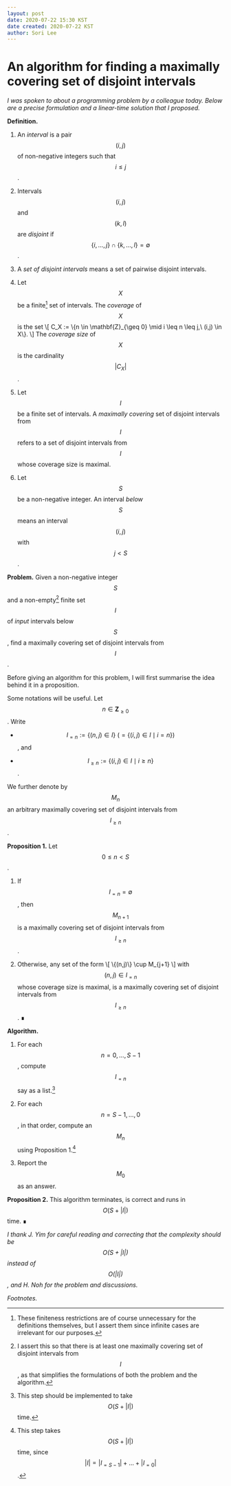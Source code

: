 ```yaml
---
layout: post
date: 2020-07-22 15:30 KST
date created: 2020-07-22 KST
author: Sori Lee
---
```


# An algorithm for finding a maximally covering set of disjoint intervals

*I was spoken to about a programming problem by a colleague today. Below are a precise formulation and a linear-time solution that I proposed.*

**Definition.**

1. An *interval* is a pair $$(i,j)$$ of non-negative integers such that $$i \leq j$$.

2. Intervals $$(i,j)$$ and $$(k,l)$$ are *disjoint* if $$\{i, \ldots, j\} \cap \{k, \ldots, l\} = \emptyset$$.

3. A *set of disjoint intervals* means a set of pairwise disjoint intervals.

4. Let $$X$$ be a finite[^1] set of intervals. The *coverage* of $$X$$ is the set
\\[
C_X := \\{n \in \mathbf{Z}_{\geq 0} \mid i \leq n \leq j,\ (i,j) \in X\\}.
\\]
The *coverage size* of $$X$$ is the cardinality $$\lvert C_X \rvert$$.

5. Let $$I$$ be a finite set of intervals. A *maximally covering* set of disjoint intervals from $$I$$ refers to a set of disjoint intervals from $$I$$ whose coverage size is maximal.

6. Let $$S$$ be a non-negative integer.
An interval *below* $$S$$ means an interval $$(i,j)$$ with $$j < S$$.

[^1]: These finiteness restrictions are of course unnecessary for the definitions themselves, but I assert them since infinite cases are irrelevant for our purposes.

**Problem.** Given a non-negative integer $$S$$ and a non-empty[^4] finite set $$I$$ of *input* intervals below $$S$$, find a maximally covering set of disjoint intervals from $$I$$.

[^4]: I assert this so that there is at least one maximally covering set of disjoint intervals from $$I$$, as that simplifies the formulations of both the problem and the algorithm.

Before giving an algorithm for this problem, I will first summarise the idea behind it in a proposition.

Some notations will be useful.
Let $$n \in \mathbf{Z}_{\geq 0}$$.
Write

- $$I_{=n} := \{(n,j) \in I\}\ (= \{(i,j) \in I \mid i = n\})$$, and

- $$I_{\geq n} := \{(i,j) \in I \mid i \geq n\}$$.

We further denote by $$M_n$$ an arbitrary maximally covering set of disjoint intervals from $$I_{\geq n}$$.

<!--
**Proposition.**
Let $$0 \leq n < S-1$$.
Write
\\[
(n,m) = \mathop{argmax}_{(n,j) \in I_{=n}} |C_{\\{(n,j)\\} \cup M_{j+1}}|.
\\]
Then $$\{(n,m)\} \cup M_{j+1}$$ is a maximally covering set of disjoint intervals from $$I_{\geq n}$$.
-->

**Proposition 1.** Let $$0 \leq n < S$$.

1. If $$I_{=n} = \emptyset$$, then $$M_{n+1}$$ is a maximally covering set of disjoint intervals from $$I_{\geq n}$$.

2. Otherwise, any set of the form
\\[
\\{(n,j)\\} \cup M_{j+1}
\\]
with $$(n,j) \in I_{=n}$$ whose coverage size is maximal, is a maximally covering set of disjoint intervals from $$I_{\geq n}$$. ∎

**Algorithm.**

1. For each $$n = 0, \ldots, S-1$$, compute $$I_{=n}$$ say as a list.[^2]

2. For each $$n = S-1, \ldots, 0$$, in that order, compute an $$M_n$$ using Proposition 1.[^3]

3. Report the $$M_0$$ as an answer.

[^2]: This step should be implemented to take $$O(S + \lvert I \rvert)$$ time.

[^3]: This step takes $$O(S + \lvert I \rvert)$$ time, since $$\lvert I \rvert = \lvert I_{=S-1} \rvert + \ldots + \lvert I_{=0} \rvert$$.

**Proposition 2.** This algorithm terminates, is correct and runs in $$O(S + \lvert I \rvert)$$ time. ∎

*I thank J. Yim for careful reading and correcting that the complexity should be $$O(S + \lvert I \rvert)$$ instead of $$O(\lvert I \rvert)$$, and H. Noh for the problem and discussions.*

*Footnotes.*
